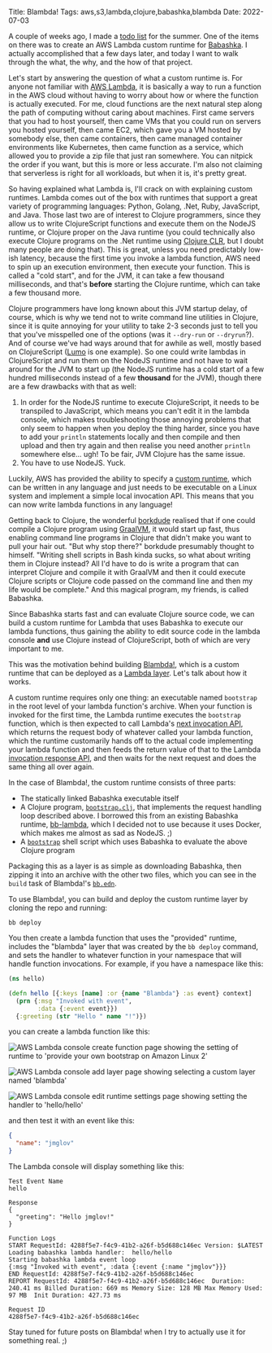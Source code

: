 Title: Blambda!
Tags: aws,s3,lambda,clojure,babashka,blambda
Date: 2022-07-03

A couple of weeks ago, I made a [todo list](2022-06-21-todo-list.html) for the
summer. One of the items on there was to create an AWS Lambda custom runtime for
[Babashka](https://github.com/babashka/babashka). I actually accomplished that a
few days later, and today I want to walk through the what, the why, and the how
of that project.

Let's start by answering the question of what a custom runtime is. For anyone
not familiar with [AWS Lambda](https://aws.amazon.com/lambda/), it is basically
a way to run a function in the AWS cloud without having to worry about how or
where the function is actually executed. For me, cloud functions are the next
natural step along the path of computing without caring about machines. First
came servers that you had to host yourself, then came VMs that you could run on
servers you hosted yourself, then came EC2, which gave you a VM hosted by
somebody else, then came containers, then came managed container environments
like Kubernetes, then came function as a service, which allowed you to provide a
zip file that just ran somewhere. You can nitpick the order if you want, but
this is more or less accurate. I'm also not claiming that serverless is right
for all workloads, but when it is, it's pretty great.

So having explained what Lambda is, I'll crack on with explaining custom
runtimes. Lambda comes out of the box with runtimes that support a great variety
of programming languages: Python, Golang, .Net, Ruby, JavaScript, and Java.
Those last two are of interest to Clojure programmers, since they allow us to
write ClojureScript functions and execute them on the NodeJS runtime, or Clojure
proper on the Java runtime (you could technically also execute Clojure programs
on the .Net runtime using [Clojure CLR](https://clojure.org/about/clojureclr),
but I doubt many people are doing that). This is great, unless you need
predictably low-ish latency, because the first time you invoke a lambda
function, AWS need to spin up an execution environment, then execute your
function. This is called a "cold start", and for the JVM, it can take a few
thousand milliseconds, and that's **before** starting the Clojure runtime, which
can take a few thousand more.

Clojure programmers have long known about this JVM startup delay, of course,
which is why we tend not to write command line utilities in Clojure, since it is
quite annoying for your utility to take 2-3 seconds just to tell you that you've
misspelled one of the options (was it `--dry-run` or `--dryrun`?). And of course
we've had ways around that for awhile as well, mostly based on ClojureScript
([Lumo](https://github.com/anmonteiro/lumo) is one example). So one could write
lambdas in ClojureScript and run them on the NodeJS runtime and not have to wait
around for the JVM to start up (the NodeJS runtime has a cold start of a few
hundred milliseconds instead of a few **thousand** for the JVM), though there
are a few drawbacks with that as well:

1. In order for the NodeJS runtime to execute ClojureScript, it needs to be
   transpiled to JavaScript, which means you can't edit it in the lambda
   console, which makes troubleshooting those annoying problems that only seem
   to happen when you deploy the thing harder, since you have to add your
   `println` statements locally and then compile and then upload and then try
   again and then realise you need another `println` somewhere else... ugh! To
   be fair, JVM Clojure has the same issue.
2. You have to use NodeJS. Yuck.

Luckily, AWS has provided the ability to specify a [custom
runtime](https://docs.aws.amazon.com/lambda/latest/dg/runtimes-custom.html),
which can be written in any language and just needs to be executable on a Linux
system and implement a simple local invocation API. This means that you can now
write lambda functions in any language!

Getting back to Clojure, the wonderful [borkdude](https://github.com/borkdude)
realised that if one could compile a Clojure program using
[GraalVM](https://www.graalvm.org/), it would start up fast, thus enabling
command line programs in Clojure that didn't make you want to pull your hair
out. "But why stop there?" borkdude presumably thought to himself. "Writing
shell scripts in Bash kinda sucks, so what about writing them in Clojure
instead? All I'd have to do is write a program that can interpret Clojure and
compile it with GraalVM and then it could execute Clojure scripts or Clojure
code passed on the command line and then my life would be complete." And this
magical program, my friends, is called Babashka.

Since Babashka starts fast and can evaluate Clojure source code, we can build a
custom runtime for Lambda that uses Babashka to execute our lambda functions,
thus gaining the ability to edit source code in the lambda console **and** use
Clojure instead of ClojureScript, both of which are very important to me.

This was the motivation behind building
[Blambda!](https://github.com/jmglov/blambda), which is a custom runtime that
can be deployed as a [Lambda
layer](https://docs.aws.amazon.com/lambda/latest/dg/gettingstarted-concepts.html#gettingstarted-concepts-layer).
Let's talk about how it works.

A custom runtime requires only one thing: an executable named `bootstrap` in the
root level of your lambda function's archive. When your function is invoked for
the first time, the Lambda runtime executes the `bootstrap` function, which is
then expected to call Lambda's [next invocation
API](https://docs.aws.amazon.com/lambda/latest/dg/runtimes-api.html#runtimes-api-next),
which returns the request body of whatever called your lambda function, which
the runtime customarily hands off to the actual code implementing your lambda
function and then feeds the return value of that to the Lambda [invocation
response
API](https://docs.aws.amazon.com/lambda/latest/dg/runtimes-api.html#runtimes-api-response),
and then waits for the next request and does the same thing all over again.

In the case of Blambda!, the custom runtime consists of three parts:
- The statically linked Babashka executable itself
- A Clojure program,
  [`bootstrap.clj`](https://github.com/jmglov/blambda/blob/f1ab0ecd79e7b9d1ff733927baf68a9551e42d6b/bootstrap.clj),
  that implements the request handling loop described above. I borrowed this
  from an existing Babashka runtime,
  [bb-lambda](https://github.com/tatut/bb-lambda), which I decided not to use
  because it uses Docker, which makes me almost as sad as NodeJS. ;)
- A
  [`bootstrap`](https://github.com/jmglov/blambda/blob/f1ab0ecd79e7b9d1ff733927baf68a9551e42d6b/bootstrap)
  shell script which uses Babashka to evaluate the above Clojure program

Packaging this as a layer is as simple as downloading Babashka, then zipping it
into an archive with the other two files, which you can see in the `build` task
of Blambda!'s [`bb.edn`](https://github.com/jmglov/blambda/blob/39519beeae0296508517f292df6de8f5df563dd7/bb.edn#L17).

To use Blambda!, you can build and deploy the custom runtime layer by cloning
the repo and running:

```
bb deploy
```

You then create a lambda function that uses the "provided" runtime, includes
the "blambda" layer that was created by the `bb deploy` command, and sets the
handler to whatever function in your namespace that will handle function
invocations. For example, if you have a namespace like this:

``` clojure
(ns hello)

(defn hello [{:keys [name] :or {name "Blambda"} :as event} context]
  (prn {:msg "Invoked with event",
        :data {:event event}})
  {:greeting (str "Hello " name "!")})
```

you can create a lambda function like this:

![AWS Lambda console create function page showing the setting of runtime to
'provide your own bootstrap on Amazon Linux 2'](assets/2022-07-03-blambda-create-function.png)

![AWS Lambda console add layer page showing selecting a custom layer named 'blambda'](assets/2022-07-03-blambda-add-layer.png)

![AWS Lambda console edit runtime settings page showing setting the handler to 'hello/hello'](assets/2022-07-03-blambda-set-handler.png)

and then test it with an event like this:

``` json
{
  "name": "jmglov"
}
```

The Lambda console will display something like this:

```
Test Event Name
hello

Response
{
  "greeting": "Hello jmglov!"
}

Function Logs
START RequestId: 4288f5e7-f4c9-41b2-a26f-b5d688c146ec Version: $LATEST
Loading babashka lambda handler:  hello/hello
Starting babashka lambda event loop
{:msg "Invoked with event", :data {:event {:name "jmglov"}}}
END RequestId: 4288f5e7-f4c9-41b2-a26f-b5d688c146ec
REPORT RequestId: 4288f5e7-f4c9-41b2-a26f-b5d688c146ec	Duration: 240.41 ms	Billed Duration: 669 ms	Memory Size: 128 MB	Max Memory Used: 97 MB	Init Duration: 427.73 ms

Request ID
4288f5e7-f4c9-41b2-a26f-b5d688c146ec
```

Stay tuned for future posts on Blambda! when I try to actually use it for
something real. ;)
